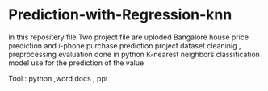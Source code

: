# Prediction-with-Regression-knn

In this repositery  file Two project file are uploded Bangalore house price prediction and i-phone purchase prediction project dataset cleaninig , preprocessing evaluation  done in python 
K-nearest neighbors classification model use for the prediction of the value 

Tool : python ,word docs , ppt 
